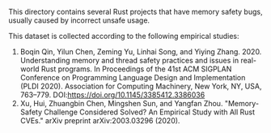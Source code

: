 This directory contains several Rust projects that have memory safety bugs, usually caused by incorrect unsafe usage.

This dataset is collected according to the following empirical studies:

1. Boqin Qin, Yilun Chen, Zeming Yu, Linhai Song, and Yiying Zhang. 2020. Understanding memory and thread safety practices and issues in real-world Rust programs. In Proceedings of the 41st ACM SIGPLAN Conference on Programming Language Design and Implementation (PLDI 2020). Association for Computing Machinery, New York, NY, USA, 763–779. DOI:https://doi.org/10.1145/3385412.3386036
2. Xu, Hui, Zhuangbin Chen, Mingshen Sun, and Yangfan Zhou. "Memory-Safety Challenge Considered Solved? An Empirical Study with All Rust CVEs." arXiv preprint arXiv:2003.03296 (2020).
